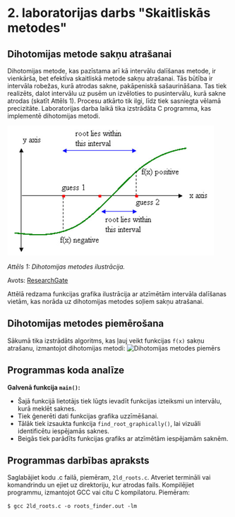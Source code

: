 # 2. laboratorijas darbs "Skaitliskās metodes"
## Dihotomijas metode sakņu atrašanai

Dihotomijas metode, kas pazīstama arī kā intervālu dalīšanas metode, ir vienkārša, bet efektīva skaitliskā metode sakņu atrašanai. Tās būtība ir intervāla robežas, kurā atrodas sakne, pakāpeniskā sašaurināšana. Tas tiek realizēts, dalot intervālu uz pusēm un izvēloties to pusintervālu, kurā sakne atrodas (skatīt Attēls 1). Procesu atkārto tik ilgi, līdz tiek sasniegta vēlamā precizitāte. Laboratorijas darba laikā tika izstrādāta C programma, kas implementē dihotomijas metodi.

![Dihotomijas metodes ilustrācija](bildes/Bisection-method.jpg)

*Attēls 1: Dihotomijas metodes ilustrācija.*

Avots: [ResearchGate]([https://www.example.com](https://www.researchgate.net/figure/Bisection-method-This-Bisection-method-states-that-if-fx-is-continuous-which-is-defined_fig2_336638530))


Attēlā redzama funkcijas grafika ilustrācija ar atzīmētām intervāla dalīšanas vietām, kas norāda uz dihotomijas metodes soļiem sakņu atrašanai.

## Dihotomijas metodes piemērošana

Sākumā tika izstrādāts algoritms, kas ļauj veikt funkcijas `f(x)` sakņu atrašanu, izmantojot dihotomijas metodi:
![Dihotomijas metodes piemērs](bildes/dihotomy_example.png)

## Programmas koda analīze

**Galvenā funkcija `main()`:**

- Šajā funkcijā lietotājs tiek lūgts ievadīt funkcijas izteiksmi un intervālu, kurā meklēt saknes.
- Tiek ģenerēti dati funkcijas grafika uzzīmēšanai.
- Tālāk tiek izsaukta funkcija `find_root_graphically()`, lai vizuāli identificētu iespējamās saknes.
- Beigās tiek parādīts funkcijas grafiks ar atzīmētām iespējamām saknēm.

## Programmas darbības apraksts

Saglabājiet kodu .c failā, piemēram, `2ld_roots.c`.
Atveriet termināli vai komandrindu un ejiet uz direktoriju, kur atrodas fails.
Kompilējiet programmu, izmantojot GCC vai citu C kompilatoru. Piemēram:

```shell
$ gcc 2ld_roots.c -o roots_finder.out -lm
